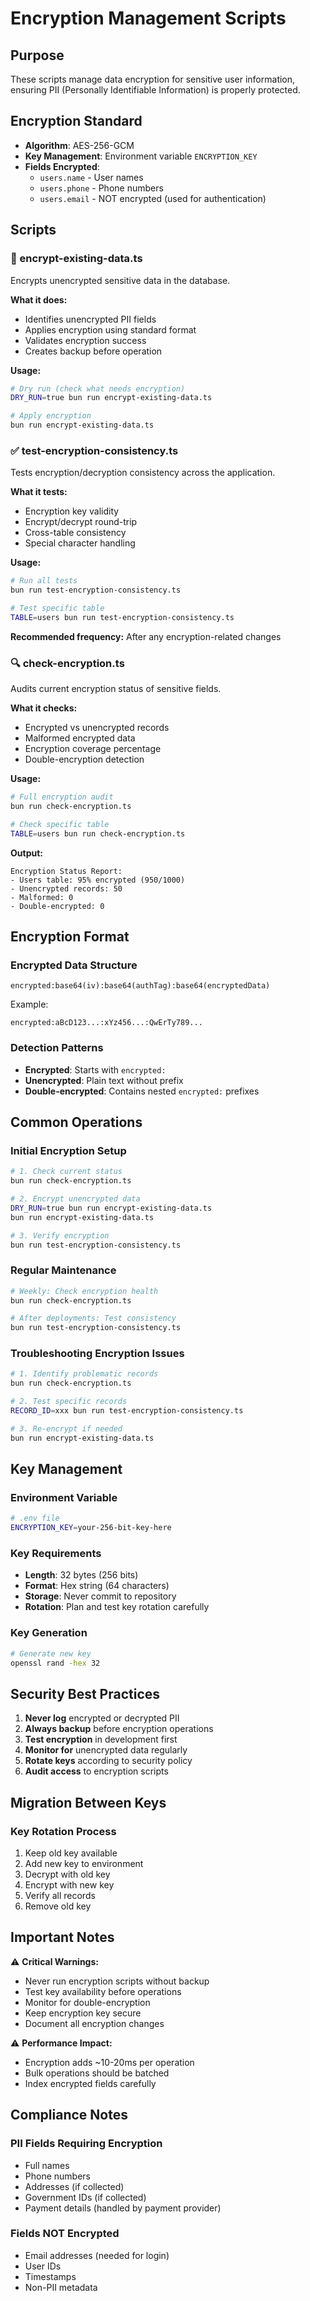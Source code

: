 # Encryption Management Scripts

## Purpose

These scripts manage data encryption for sensitive user information, ensuring PII (Personally Identifiable Information) is properly protected.

## Encryption Standard

- **Algorithm**: AES-256-GCM
- **Key Management**: Environment variable `ENCRYPTION_KEY`
- **Fields Encrypted**:
  - `users.name` - User names
  - `users.phone` - Phone numbers
  - `users.email` - NOT encrypted (used for authentication)

## Scripts

### 🔐 encrypt-existing-data.ts

Encrypts unencrypted sensitive data in the database.

**What it does:**

- Identifies unencrypted PII fields
- Applies encryption using standard format
- Validates encryption success
- Creates backup before operation

**Usage:**

```bash
# Dry run (check what needs encryption)
DRY_RUN=true bun run encrypt-existing-data.ts

# Apply encryption
bun run encrypt-existing-data.ts
```

### ✅ test-encryption-consistency.ts

Tests encryption/decryption consistency across the application.

**What it tests:**

- Encryption key validity
- Encrypt/decrypt round-trip
- Cross-table consistency
- Special character handling

**Usage:**

```bash
# Run all tests
bun run test-encryption-consistency.ts

# Test specific table
TABLE=users bun run test-encryption-consistency.ts
```

**Recommended frequency:** After any encryption-related changes

### 🔍 check-encryption.ts

Audits current encryption status of sensitive fields.

**What it checks:**

- Encrypted vs unencrypted records
- Malformed encrypted data
- Encryption coverage percentage
- Double-encryption detection

**Usage:**

```bash
# Full encryption audit
bun run check-encryption.ts

# Check specific table
TABLE=users bun run check-encryption.ts
```

**Output:**

```
Encryption Status Report:
- Users table: 95% encrypted (950/1000)
- Unencrypted records: 50
- Malformed: 0
- Double-encrypted: 0
```

## Encryption Format

### Encrypted Data Structure

```
encrypted:base64(iv):base64(authTag):base64(encryptedData)
```

Example:

```
encrypted:aBcD123...:xYz456...:QwErTy789...
```

### Detection Patterns

- **Encrypted**: Starts with `encrypted:`
- **Unencrypted**: Plain text without prefix
- **Double-encrypted**: Contains nested `encrypted:` prefixes

## Common Operations

### Initial Encryption Setup

```bash
# 1. Check current status
bun run check-encryption.ts

# 2. Encrypt unencrypted data
DRY_RUN=true bun run encrypt-existing-data.ts
bun run encrypt-existing-data.ts

# 3. Verify encryption
bun run test-encryption-consistency.ts
```

### Regular Maintenance

```bash
# Weekly: Check encryption health
bun run check-encryption.ts

# After deployments: Test consistency
bun run test-encryption-consistency.ts
```

### Troubleshooting Encryption Issues

```bash
# 1. Identify problematic records
bun run check-encryption.ts

# 2. Test specific records
RECORD_ID=xxx bun run test-encryption-consistency.ts

# 3. Re-encrypt if needed
bun run encrypt-existing-data.ts
```

## Key Management

### Environment Variable

```bash
# .env file
ENCRYPTION_KEY=your-256-bit-key-here
```

### Key Requirements

- **Length**: 32 bytes (256 bits)
- **Format**: Hex string (64 characters)
- **Storage**: Never commit to repository
- **Rotation**: Plan and test key rotation carefully

### Key Generation

```bash
# Generate new key
openssl rand -hex 32
```

## Security Best Practices

1. **Never log** encrypted or decrypted PII
2. **Always backup** before encryption operations
3. **Test encryption** in development first
4. **Monitor for** unencrypted data regularly
5. **Rotate keys** according to security policy
6. **Audit access** to encryption scripts

## Migration Between Keys

### Key Rotation Process

1. Keep old key available
2. Add new key to environment
3. Decrypt with old key
4. Encrypt with new key
5. Verify all records
6. Remove old key

## Important Notes

⚠️ **Critical Warnings:**

- Never run encryption scripts without backup
- Test key availability before operations
- Monitor for double-encryption
- Keep encryption key secure
- Document all encryption changes

⚠️ **Performance Impact:**

- Encryption adds ~10-20ms per operation
- Bulk operations should be batched
- Index encrypted fields carefully

## Compliance Notes

### PII Fields Requiring Encryption

- Full names
- Phone numbers
- Addresses (if collected)
- Government IDs (if collected)
- Payment details (handled by payment provider)

### Fields NOT Encrypted

- Email addresses (needed for login)
- User IDs
- Timestamps
- Non-PII metadata
